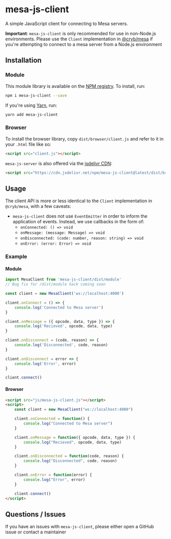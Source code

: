 # mesa-js-client
A simple JavaScript client for connecting to Mesa servers.

**Important**: `mesa-js-client` is only recommended for use in non-Node.js environments. Please use the `Client` implementation in [@cryb/mesa](https://github.com/crybapp/mesa) if you're attempting to connect to a mesa server from a Node.js environment

## Installation
### Module
This module library is available on the [NPM registry](https://www.npmjs.com/package/mesa-js-client). To install, run:
```bash
npm i mesa-js-client --save
```
If you're using [Yarn](https://yarnpkg.com), run:

```bash
yarn add mesa-js-client
```

### Browser
To install the browser library, copy `dist/browser/client.js` and refer to it in your `.html` file like so:
```html
<script src="client.js"></script>
```

`mesa-js-server` is also offered via the [jsdelivr CDN](https://www.jsdelivr.com):
```html
<script src="https://cdn.jsdelivr.net/npm/mesa-js-client@latest/dist/browser/client.js"></script>
```

## Usage
The client API is more or less identical to the `Client` implementation in `@cryb/mesa`, with a few caveats:

* `mesa-js-client` does not use `EventEmitter` in order to inform the application of events. Instead, we use callbacks in the form of:
	* `onConnected: () => void`
	* `onMessage: (message: Message) => void`
	* `onDisconnected: (code: number, reason: string) => void`
	* `onError: (error: Error) => void`

### Example
#### Module
```js
import MesaClient from 'mesa-js-client/dist/module'
// Bug fix for /dist/module hack coming soon

const client = new MesaClient('ws://localhost:4000')

client.onConnect = () => {
	console.log('Connected to Mesa server')
}

client.onMessage = ({ opcode, data, type }) => {
	console.log('Recieved', opcode, data, type)
}

client.onDisconnect = (code, reason) => {
	console.log('Disconnected', code, reason)
}

client.onDisconnect = error => {
	console.log('Error', error)
}

client.connect()
```

#### Browser
```html
<script src="js/mesa-js-client.js"></script>
<script>
	const client = new MesaClient("ws://localhost:4000")

	client.onConnected = function() {
		console.log("Connected to Mesa server")
	}

	client.onMessage = function({ opcode, data, type }) {
		console.log("Recieved", opcode, data, type)
	}

	client.onDisconnected = function(code, reason) {
		console.log("Disconnected", code, reason)
	}

	client.onError = function(error) {
		console.log("Error", error)
	}

	client.connect()
</script>
```

## Questions / Issues
If you have an issues with `mesa-js-client`, please either open a GitHub issue or contact a maintainer
